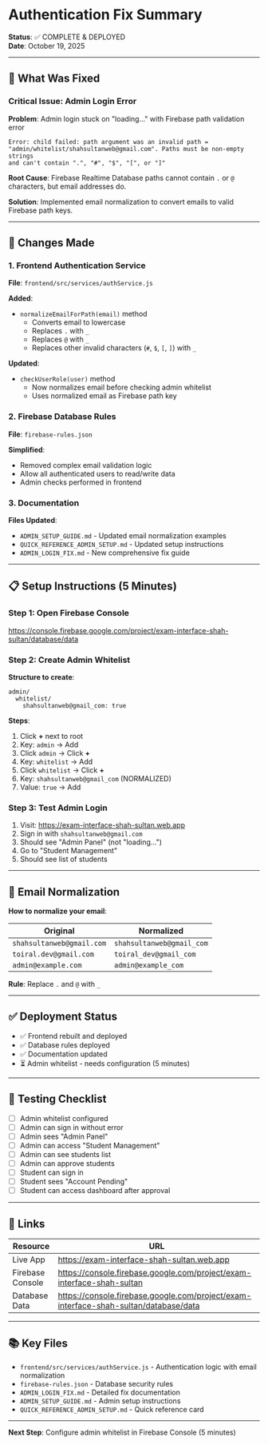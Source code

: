 # Authentication Fix Summary

**Status**: ✅ COMPLETE & DEPLOYED  
**Date**: October 19, 2025

---

## 🎯 What Was Fixed

### Critical Issue: Admin Login Error
**Problem**: Admin login stuck on "loading..." with Firebase path validation error
```
Error: child failed: path argument was an invalid path = 
"admin/whitelist/shahsultanweb@gmail.com". Paths must be non-empty strings 
and can't contain ".", "#", "$", "[", or "]"
```

**Root Cause**: Firebase Realtime Database paths cannot contain `.` or `@` characters, but email addresses do.

**Solution**: Implemented email normalization to convert emails to valid Firebase path keys.

---

## 🔧 Changes Made

### 1. Frontend Authentication Service
**File**: `frontend/src/services/authService.js`

**Added**:
- `normalizeEmailForPath(email)` method
  - Converts email to lowercase
  - Replaces `.` with `_`
  - Replaces `@` with `_`
  - Replaces other invalid characters (`#`, `$`, `[`, `]`) with `_`

**Updated**:
- `checkUserRole(user)` method
  - Now normalizes email before checking admin whitelist
  - Uses normalized email as Firebase path key

### 2. Firebase Database Rules
**File**: `firebase-rules.json`

**Simplified**:
- Removed complex email validation logic
- Allow all authenticated users to read/write data
- Admin checks performed in frontend

### 3. Documentation
**Files Updated**:
- `ADMIN_SETUP_GUIDE.md` - Updated email normalization examples
- `QUICK_REFERENCE_ADMIN_SETUP.md` - Updated setup instructions
- `ADMIN_LOGIN_FIX.md` - New comprehensive fix guide

---

## 📋 Setup Instructions (5 Minutes)

### Step 1: Open Firebase Console
https://console.firebase.google.com/project/exam-interface-shah-sultan/database/data

### Step 2: Create Admin Whitelist

**Structure to create**:
```
admin/
  whitelist/
    shahsultanweb@gmail_com: true
```

**Steps**:
1. Click **+** next to root
2. Key: `admin` → Add
3. Click `admin` → Click **+**
4. Key: `whitelist` → Add
5. Click `whitelist` → Click **+**
6. Key: `shahsultanweb@gmail_com` (NORMALIZED)
7. Value: `true` → Add

### Step 3: Test Admin Login

1. Visit: https://exam-interface-shah-sultan.web.app
2. Sign in with `shahsultanweb@gmail.com`
3. Should see "Admin Panel" (not "loading...")
4. Go to "Student Management"
5. Should see list of students

---

## 🔄 Email Normalization

**How to normalize your email**:

| Original | Normalized |
|----------|-----------|
| `shahsultanweb@gmail.com` | `shahsultanweb@gmail_com` |
| `toiral.dev@gmail.com` | `toiral_dev@gmail_com` |
| `admin@example.com` | `admin@example_com` |

**Rule**: Replace `.` and `@` with `_`

---

## ✅ Deployment Status

- ✅ Frontend rebuilt and deployed
- ✅ Database rules deployed
- ✅ Documentation updated
- ⏳ Admin whitelist - needs configuration (5 minutes)

---

## 🧪 Testing Checklist

- [ ] Admin whitelist configured
- [ ] Admin can sign in without error
- [ ] Admin sees "Admin Panel"
- [ ] Admin can access "Student Management"
- [ ] Admin can see students list
- [ ] Admin can approve students
- [ ] Student can sign in
- [ ] Student sees "Account Pending"
- [ ] Student can access dashboard after approval

---

## 🔗 Links

| Resource | URL |
|----------|-----|
| Live App | https://exam-interface-shah-sultan.web.app |
| Firebase Console | https://console.firebase.google.com/project/exam-interface-shah-sultan |
| Database Data | https://console.firebase.google.com/project/exam-interface-shah-sultan/database/data |

---

## 📚 Key Files

- `frontend/src/services/authService.js` - Authentication logic with email normalization
- `firebase-rules.json` - Database security rules
- `ADMIN_LOGIN_FIX.md` - Detailed fix documentation
- `ADMIN_SETUP_GUIDE.md` - Admin setup instructions
- `QUICK_REFERENCE_ADMIN_SETUP.md` - Quick reference card

---

**Next Step**: Configure admin whitelist in Firebase Console (5 minutes)


